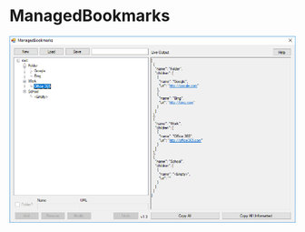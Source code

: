 # ManagedBookmarks
![Demo Image](https://raw.githubusercontent.com/declanwoods/ManagedBookmarks/master/demo.png)
